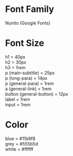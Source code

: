 # Font Family
Nunito (Google Fonts)

# Font Size
h1 = 40px <br>
h2 = 30px <br>
h3 = 1rem <br>
p (main-subtitle) = 25px <br>
p (long-para) = 14px <br>
p (general-para) = 1rem <br>
a (general-link) = 1rem <br>
button (general-button) = 12px <br>
label = 1rem <br>
input = 1rem <br>

# Color
blue = #11b9f8 <br>
grey = #555b5d <br>
white = #ffffff <br>